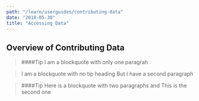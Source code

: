 ```yaml
---
path: "/learn/userguides/contributing-data"
date: "2018-05-30"
title: "Accessing Data"
---
```


## Overview of Contributing Data

>####Tip
>I am a blockquote with only one paragrah

>I am a blockquote with no tip heading
>But I have a second paragraph

>####Tip
>Here is a blockquote with two paragraphs and
>This is the second one
